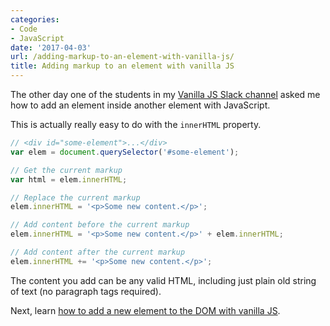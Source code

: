 ```yaml
---
categories:
- Code
- JavaScript
date: '2017-04-03'
url: /adding-markup-to-an-element-with-vanilla-js/
title: Adding markup to an element with vanilla JS
---
```


The other day one of the students in my [Vanilla JS Slack channel](/guides/) asked me how to add an element inside another element with JavaScript.

This is actually really easy to do with the `innerHTML` property.

```javascript
// <div id="some-element">...</div>
var elem = document.querySelector('#some-element');

// Get the current markup
var html = elem.innerHTML;

// Replace the current markup
elem.innerHTML = '<p>Some new content.</p>';

// Add content before the current markup
elem.innerHTML = '<p>Some new content.</p>' + elem.innerHTML;

// Add content after the current markup
elem.innerHTML += '<p>Some new content.</p>';
```

The content you add can be any valid HTML, including just plain old string of text (no paragraph tags required).

Next, learn [how to add a new element to the DOM with vanilla JS](/adding-a-new-element-to-the-dom-with-vanilla-js/).
